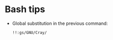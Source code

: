 # Bash tips

-   Global substitution in the previous command:

    ``` bash
    !!:gs/GNU/Cray/
    ```
